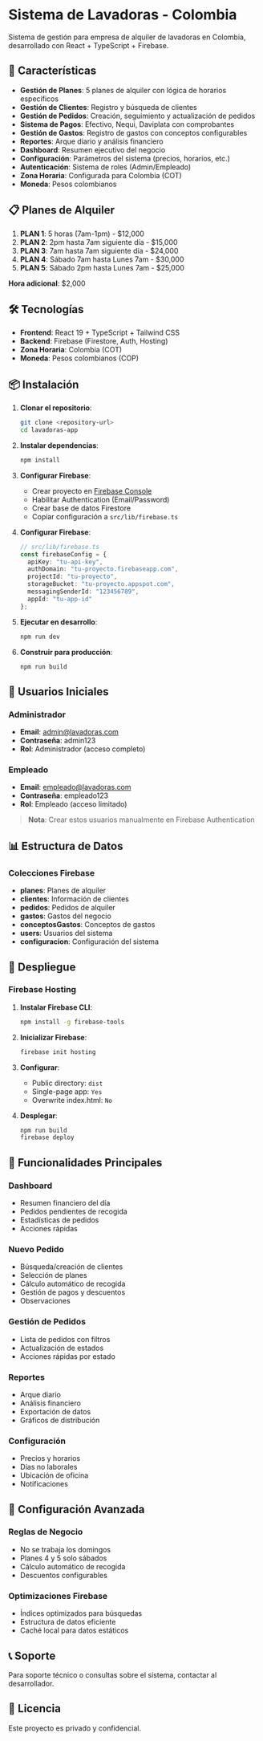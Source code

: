 # Sistema de Lavadoras - Colombia

Sistema de gestión para empresa de alquiler de lavadoras en Colombia, desarrollado con React + TypeScript + Firebase.

## 🚀 Características

- **Gestión de Planes**: 5 planes de alquiler con lógica de horarios específicos
- **Gestión de Clientes**: Registro y búsqueda de clientes
- **Gestión de Pedidos**: Creación, seguimiento y actualización de pedidos
- **Sistema de Pagos**: Efectivo, Nequi, Daviplata con comprobantes
- **Gestión de Gastos**: Registro de gastos con conceptos configurables
- **Reportes**: Arque diario y análisis financiero
- **Dashboard**: Resumen ejecutivo del negocio
- **Configuración**: Parámetros del sistema (precios, horarios, etc.)
- **Autenticación**: Sistema de roles (Admin/Empleado)
- **Zona Horaria**: Configurada para Colombia (COT)
- **Moneda**: Pesos colombianos

## 📋 Planes de Alquiler

1. **PLAN 1**: 5 horas (7am-1pm) - $12,000
2. **PLAN 2**: 2pm hasta 7am siguiente día - $15,000
3. **PLAN 3**: 7am hasta 7am siguiente día - $24,000
4. **PLAN 4**: Sábado 7am hasta Lunes 7am - $30,000
5. **PLAN 5**: Sábado 2pm hasta Lunes 7am - $25,000

**Hora adicional**: $2,000

## 🛠️ Tecnologías

- **Frontend**: React 19 + TypeScript + Tailwind CSS
- **Backend**: Firebase (Firestore, Auth, Hosting)
- **Zona Horaria**: Colombia (COT)
- **Moneda**: Pesos colombianos (COP)

## 📦 Instalación

1. **Clonar el repositorio**:
   ```bash
   git clone <repository-url>
   cd lavadoras-app
   ```

2. **Instalar dependencias**:
   ```bash
   npm install
   ```

3. **Configurar Firebase**:
   - Crear proyecto en [Firebase Console](https://console.firebase.google.com/)
   - Habilitar Authentication (Email/Password)
   - Crear base de datos Firestore
   - Copiar configuración a `src/lib/firebase.ts`

4. **Configurar Firebase**:
   ```typescript
   // src/lib/firebase.ts
   const firebaseConfig = {
     apiKey: "tu-api-key",
     authDomain: "tu-proyecto.firebaseapp.com",
     projectId: "tu-proyecto",
     storageBucket: "tu-proyecto.appspot.com",
     messagingSenderId: "123456789",
     appId: "tu-app-id"
   };
   ```

5. **Ejecutar en desarrollo**:
   ```bash
   npm run dev
   ```

6. **Construir para producción**:
   ```bash
   npm run build
   ```

## 🔐 Usuarios Iniciales

### Administrador
- **Email**: admin@lavadoras.com
- **Contraseña**: admin123
- **Rol**: Administrador (acceso completo)

### Empleado
- **Email**: empleado@lavadoras.com
- **Contraseña**: empleado123
- **Rol**: Empleado (acceso limitado)

> **Nota**: Crear estos usuarios manualmente en Firebase Authentication

## 📊 Estructura de Datos

### Colecciones Firebase

- **planes**: Planes de alquiler
- **clientes**: Información de clientes
- **pedidos**: Pedidos de alquiler
- **gastos**: Gastos del negocio
- **conceptosGastos**: Conceptos de gastos
- **users**: Usuarios del sistema
- **configuracion**: Configuración del sistema

## 🚀 Despliegue

### Firebase Hosting

1. **Instalar Firebase CLI**:
   ```bash
   npm install -g firebase-tools
   ```

2. **Inicializar Firebase**:
   ```bash
   firebase init hosting
   ```

3. **Configurar**:
   - Public directory: `dist`
   - Single-page app: `Yes`
   - Overwrite index.html: `No`

4. **Desplegar**:
   ```bash
   npm run build
   firebase deploy
   ```

## 📱 Funcionalidades Principales

### Dashboard
- Resumen financiero del día
- Pedidos pendientes de recogida
- Estadísticas de pedidos
- Acciones rápidas

### Nuevo Pedido
- Búsqueda/creación de clientes
- Selección de planes
- Cálculo automático de recogida
- Gestión de pagos y descuentos
- Observaciones

### Gestión de Pedidos
- Lista de pedidos con filtros
- Actualización de estados
- Acciones rápidas por estado

### Reportes
- Arque diario
- Análisis financiero
- Exportación de datos
- Gráficos de distribución

### Configuración
- Precios y horarios
- Días no laborales
- Ubicación de oficina
- Notificaciones

## 🔧 Configuración Avanzada

### Reglas de Negocio
- No se trabaja los domingos
- Planes 4 y 5 solo sábados
- Cálculo automático de recogida
- Descuentos configurables

### Optimizaciones Firebase
- Índices optimizados para búsquedas
- Estructura de datos eficiente
- Caché local para datos estáticos

## 📞 Soporte

Para soporte técnico o consultas sobre el sistema, contactar al desarrollador.

## 📄 Licencia

Este proyecto es privado y confidencial.



